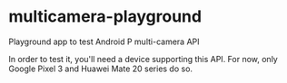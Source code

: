 # multicamera-playground
Playground app to test Android P multi-camera API

In order to test it, you'll need a device supporting this API. For now, only Google Pixel 3 and Huawei Mate 20 series do so.
